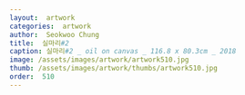 ```yaml
---
layout:  artwork
categories:  artwork
author:  Seokwoo Chung
title:  실마리#2
caption: 실마리#2 _ oil on canvas _ 116.8 x 80.3cm _ 2018
image: /assets/images/artwork/artwork510.jpg
thumb: /assets/images/artwork/thumbs/artwork510.jpg
order:  510
---
```

